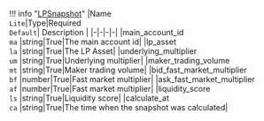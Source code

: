 !!! info "[LPSnapshot](schemas/lp_snapshot.md)"
    |Name<br>`Lite`|Type|Required<br>`Default`| Description |
    |-|-|-|-|
    |main_account_id<br>`ma` |string|True|The main account id|
    |lp_asset<br>`la` |string|True|The LP Asset|
    |underlying_multiplier<br>`um` |string|True|Underlying multiplier|
    |maker_trading_volume<br>`mt` |string|True|Maker trading volume|
    |bid_fast_market_multiplier<br>`bf` |number|True|Fast market multiplier|
    |ask_fast_market_multiplier<br>`af` |number|True|Fast market multiplier|
    |liquidity_score<br>`ls` |string|True|Liquidity score|
    |calculate_at<br>`ca` |string|True|The time when the snapshot was calculated|
